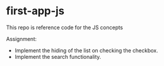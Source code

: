 # first-app-js
This repo is reference code for the JS concepts

Assignment:
* Implement the hiding of the list on checking the checkbox.
* Implement the search functionality.
